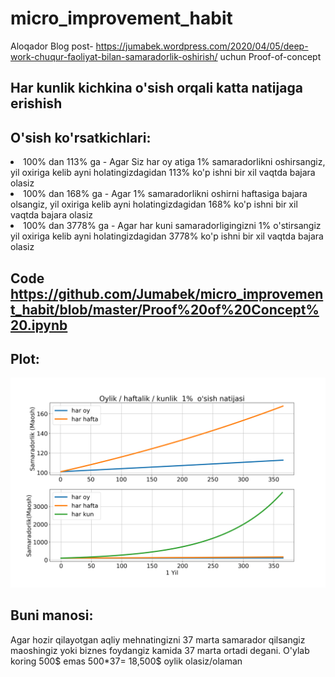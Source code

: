 # micro_improvement_habit

Aloqador Blog post- https://jumabek.wordpress.com/2020/04/05/deep-work-chuqur-faoliyat-bilan-samaradorlik-oshirish/ uchun Proof-of-concept 

## Har kunlik kichkina o'sish orqali katta natijaga erishish

## O'sish ko'rsatkichlari:
<li>
100% dan 113% ga - Agar Siz har oy atiga 1% samaradorlikni oshirsangiz, yil oxiriga kelib ayni holatingizdagidan 113% ko'p ishni bir xil vaqtda bajara olasiz
</li>
<li>
100% dan 168% ga - Agar 1% samaradorlikni oshirni haftasiga bajara olsangiz, yil oxiriga kelib ayni holatingizdagidan 168% ko'p ishni bir xil vaqtda bajara olasiz
</li>
<li>
100% dan 3778% ga - Agar har kuni samaradorligingizni 1% o'stirsangiz yil oxiriga kelib ayni holatingizdagidan 3778% ko'p ishni bir xil vaqtda bajara olasiz
</li>

## Code https://github.com/Jumabek/micro_improvement_habit/blob/master/Proof%20of%20Concept%20.ipynb

## Plot:
<img src= 'https://github.com/Jumabek/micro_improvement_habit/blob/master/jahongirga.png' />

## Buni manosi:
Agar hozir qilayotgan aqliy mehnatingizni 37 marta samarador qilsangiz maoshingiz yoki biznes foydangiz kamida 37 marta ortadi degani.
O'ylab koring 500$ emas 500*37= 18,500$ oylik olasiz/olaman
